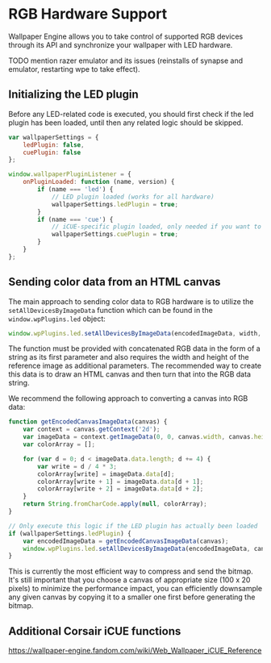 # RGB Hardware Support

Wallpaper Engine allows you to take control of supported RGB devices through its API and synchronize your wallpaper with LED hardware.

TODO mention razer emulator and its issues (reinstalls of synapse and emulator, restarting wpe to take effect).

## Initializing the LED plugin

Before any LED-related code is executed, you should first check if the led plugin has been loaded, until then any related logic should be skipped.

```js
var wallpaperSettings = {
    ledPlugin: false,
    cuePlugin: false
};

window.wallpaperPluginListener = {
    onPluginLoaded: function (name, version) {
        if (name === 'led') {
            // LED plugin loaded (works for all hardware)
            wallpaperSettings.ledPlugin = true;
        }
        if (name === 'cue') {
            // iCUE-specific plugin loaded, only needed if you want to utilize extra iCUE functions
            wallpaperSettings.cuePlugin = true;
        }
    }
};
```

## Sending color data from an HTML canvas

The main approach to sending color data to RGB hardware is to utilize the `setAllDevicesByImageData` function which can be found in the `window.wpPlugins.led` object:

```js
window.wpPlugins.led.setAllDevicesByImageData(encodedImageData, width, height);
```
The function must be provided with concatenated RGB data in the form of a string as its first parameter and also requires the width and height of the reference image as additional parameters. The recommended way to create this data is to draw an HTML canvas and then turn that into the RGB data string.

We recommend the following approach to converting a canvas into RGB data:

```js
function getEncodedCanvasImageData(canvas) {
    var context = canvas.getContext('2d');
    var imageData = context.getImageData(0, 0, canvas.width, canvas.height);
    var colorArray = [];

    for (var d = 0; d < imageData.data.length; d += 4) {
        var write = d / 4 * 3;
        colorArray[write] = imageData.data[d];
        colorArray[write + 1] = imageData.data[d + 1];
        colorArray[write + 2] = imageData.data[d + 2];
    }
    return String.fromCharCode.apply(null, colorArray);
}

// Only execute this logic if the LED plugin has actually been loaded
if (wallpaperSettings.ledPlugin) {
    var encodedImageData = getEncodedCanvasImageData(canvas);
    window.wpPlugins.led.setAllDevicesByImageData(encodedImageData, canvas.width, canvas.height);
}
```

This is currently the most efficient way to compress and send the bitmap. It's still important that you choose a canvas of appropriate size (100 x 20 pixels) to minimize the performance impact, you can efficiently downsample any given canvas by copying it to a smaller one first before generating the bitmap.

## Additional Corsair iCUE functions

https://wallpaper-engine.fandom.com/wiki/Web_Wallpaper_iCUE_Reference